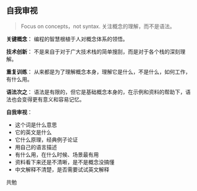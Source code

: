 ## 自我审视


> Focus on concepts，not syntax.
> 关注概念的理解，而不是语法。

**关键概念**： 编程的智慧根植于人对概念体系的领悟。

**技术创新**： 不是来自于对于广大技术栈的简单搜刮，而是对于各个栈的深刻理解。   

**重复训练**： 从来都是为了理解概念本身，理解它是什么，不是什么，如何工作，有什么用。

**语法次之**： 语法是有限的，但它是基础概念本身的，在示例和资料的帮助下，语法也会变得更有意义和容易记忆。

**自我审视**：  
- 这个词是什么意思
- 它的英文是什么
- 它什么原理，经典例子论证
- 用自己的语言描述
- 有什么用，在什么时候、场景最有用
- 资料看下来还是不清晰，是不是概念没搞懂
- 中文解释不清楚，是否需要试试英文解释

共勉

